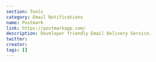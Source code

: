 ```yaml
---
section: Tools
category: Email Notifications
name: Postmark
link: https://postmarkapp.com/
description: Developer friendly Email Delivery Service.
twitter:
creator:
tags: []
---
```

